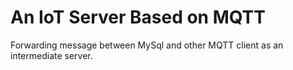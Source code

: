 # An IoT Server Based on MQTT
Forwarding message between  MySql and other MQTT client as an intermediate server.

